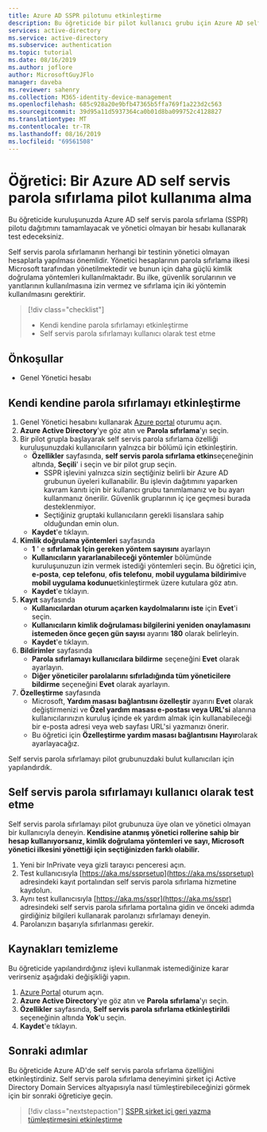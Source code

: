 ```yaml
---
title: Azure AD SSPR pilotunu etkinleştirme
description: Bu öğreticide bir pilot kullanıcı grubu için Azure AD self servis parola sıfırlama özelliğini etkinleştireceksiniz
services: active-directory
ms.service: active-directory
ms.subservice: authentication
ms.topic: tutorial
ms.date: 08/16/2019
ms.author: joflore
author: MicrosoftGuyJFlo
manager: daveba
ms.reviewer: sahenry
ms.collection: M365-identity-device-management
ms.openlocfilehash: 685c928a20e9bfb47365b5ffa769f1a223d2c563
ms.sourcegitcommit: 39d95a11d5937364ca0b01d8ba099752c4128827
ms.translationtype: MT
ms.contentlocale: tr-TR
ms.lasthandoff: 08/16/2019
ms.locfileid: "69561508"
---
```

# <a name="tutorial-complete-an-azure-ad-self-service-password-reset-pilot-roll-out"></a>Öğretici: Bir Azure AD self servis parola sıfırlama pilot kullanıma alma

Bu öğreticide kuruluşunuzda Azure AD self servis parola sıfırlama (SSPR) pilotu dağıtımını tamamlayacak ve yönetici olmayan bir hesabı kullanarak test edeceksiniz.

Self servis parola sıfırlamanın herhangi bir testinin yönetici olmayan hesaplarla yapılması önemlidir. Yönetici hesaplarının parola sıfırlama ilkesi Microsoft tarafından yönetilmektedir ve bunun için daha güçlü kimlik doğrulama yöntemleri kullanılmaktadır. Bu ilke, güvenlik sorularının ve yanıtlarının kullanılmasına izin vermez ve sıfırlama için iki yöntemin kullanılmasını gerektirir.

> [!div class="checklist"]
> * Kendi kendine parola sıfırlamayı etkinleştirme
> * Self servis parola sıfırlamayı kullanıcı olarak test etme

## <a name="prerequisites"></a>Önkoşullar

* Genel Yönetici hesabı

## <a name="enable-self-service-password-reset"></a>Kendi kendine parola sıfırlamayı etkinleştirme

1. Genel Yönetici hesabını kullanarak [Azure portal](https://portal.azure.com) oturumu açın.
1. **Azure Active Directory**'ye göz atın ve **Parola sıfırlama**'yı seçin.
1. Bir pilot grupla başlayarak self servis parola sıfırlama özelliği kuruluşunuzdaki kullanıcıların yalnızca bir bölümü için etkinleştirin.
   * **Özellikler** sayfasında, **self servis parola sıfırlama etkin**seçeneğinin altında, **Seçili**' i seçin ve bir pilot grup seçin.
      * SSPR işlevini yalnızca sizin seçtiğiniz belirli bir Azure AD grubunun üyeleri kullanabilir. Bu işlevin dağıtımını yaparken kavram kanıtı için bir kullanıcı grubu tanımlamanız ve bu ayarı kullanmanız önerilir. Güvenlik gruplarının iç içe geçmesi burada desteklenmiyor.
      * Seçtiğiniz gruptaki kullanıcıların gerekli lisanslara sahip olduğundan emin olun.
   * **Kaydet**'e tıklayın.
1. **Kimlik doğrulama yöntemleri** sayfasında
   * **1** ' e **sıfırlamak Için gereken yöntem sayısını** ayarlayın
   * **Kullanıcıların yararlanabileceği yöntemler** bölümünde kuruluşunuzun izin vermek istediği yöntemleri seçin. Bu öğretici için, **e-posta**, **cep telefonu**, **ofis telefonu**, **mobil uygulama bildirimi**ve **mobil uygulama kodunu**etkinleştirmek üzere kutulara göz atın.
   * **Kaydet**'e tıklayın.
1. **Kayıt** sayfasında
   * **Kullanıcılardan oturum açarken kaydolmalarını iste** için **Evet**'i seçin.
   * **Kullanıcıların kimlik doğrulaması bilgilerini yeniden onaylamasını istemeden önce geçen gün sayısı** ayarını **180** olarak belirleyin.
   * **Kaydet**'e tıklayın.
1. **Bildirimler** sayfasında
   * **Parola sıfırlamayı kullanıcılara bildirme** seçeneğini **Evet** olarak ayarlayın.
   * **Diğer yöneticiler parolalarını sıfırladığında tüm yöneticilere bildirme** seçeneğini **Evet** olarak ayarlayın.
1. **Özelleştirme** sayfasında
   * Microsoft, **Yardım masası bağlantısını özelleştir** ayarını **Evet** olarak değiştirmenizi ve **Özel yardım masası e-postası veya URL'si** alanına kullanıcılarınızın kuruluş içinde ek yardım almak için kullanabileceği bir e-posta adresi veya web sayfası URL'si yazmanızı önerir.
   * Bu öğretici için **Özelleştirme yardım masası bağlantısını** **Hayır**olarak ayarlayacağız.

Self servis parola sıfırlamayı pilot grubunuzdaki bulut kullanıcıları için yapılandırdık.

## <a name="test-sspr-as-a-user"></a>Self servis parola sıfırlamayı kullanıcı olarak test etme

Self servis parola sıfırlamayı pilot grubunuza üye olan ve yönetici olmayan bir kullanıcıyla deneyin. **Kendisine atanmış yönetici rollerine sahip bir hesap kullanıyorsanız, kimlik doğrulama yöntemleri ve sayı, Microsoft yönetici ilkesini yönettiği için seçtiğinizden farklı olabilir.**

1. Yeni bir InPrivate veya gizli tarayıcı penceresi açın.
1. Test kullanıcısıyla [https://aka.ms/ssprsetup](https://aka.ms/ssprsetup) adresindeki kayıt portalından self servis parola sıfırlama hizmetine kaydolun.
1. Aynı test kullanıcısıyla [https://aka.ms/sspr](https://aka.ms/sspr) adresindeki self servis parola sıfırlama portalına gidin ve önceki adımda girdiğiniz bilgileri kullanarak parolanızı sıfırlamayı deneyin.
1. Parolanızın başarıyla sıfırlanması gerekir.

## <a name="clean-up-resources"></a>Kaynakları temizleme

Bu öğreticide yapılandırdığınız işlevi kullanmak istemediğinize karar verirseniz aşağıdaki değişikliği yapın.

1. [Azure Portal](https://portal.azure.com) oturum açın.
1. **Azure Active Directory**'ye göz atın ve **Parola sıfırlama**'yı seçin.
1. **Özellikler** sayfasında, **Self servis parola sıfırlama etkinleştirildi** seçeneğinin altında **Yok**'u seçin.
1. **Kaydet**'e tıklayın.

## <a name="next-steps"></a>Sonraki adımlar

Bu öğreticide Azure AD'de self servis parola sıfırlama özelliğini etkinleştirdiniz. Self servis parola sıfırlama deneyimini şirket içi Active Directory Domain Services altyapısıyla nasıl tümleştirebileceğinizi görmek için bir sonraki öğreticiye geçin.

> [!div class="nextstepaction"]
> [SSPR şirket içi geri yazma tümleştirmesini etkinleştirme](tutorial-enable-writeback.md)
